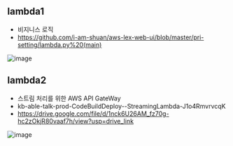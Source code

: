 

## lambda1
- 비지니스 로직
- https://github.com/i-am-shuan/aws-lex-web-ui/blob/master/pri-setting/lambda.py%20(main)


![image](https://github.com/user-attachments/assets/7d3f8157-0d74-46fb-9359-db1ff840dc96)




## lambda2
- 스트림 처리를 위한 AWS API GateWay
- kb-able-talk-prod-CodeBuildDeploy--StreamingLambda-J1o4RmvrvcqK
- https://drive.google.com/file/d/1nck6U26AM_fz70g-hc2zOkjR80vaaf7h/view?usp=drive_link


![image](https://github.com/user-attachments/assets/f742b012-e4cb-47db-8e35-89afc30756b4)
